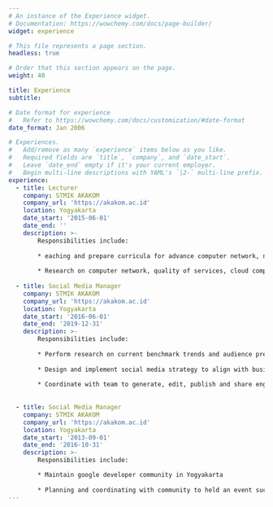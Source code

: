 ```yaml
---
# An instance of the Experience widget.
# Documentation: https://wowchemy.com/docs/page-builder/
widget: experience

# This file represents a page section.
headless: true

# Order that this section appears on the page.
weight: 40

title: Experience
subtitle:

# Date format for experience
#   Refer to https://wowchemy.com/docs/customization/#date-format
date_format: Jan 2006

# Experiences.
#   Add/remove as many `experience` items below as you like.
#   Required fields are `title`, `company`, and `date_start`.
#   Leave `date_end` empty if it's your current employer.
#   Begin multi-line descriptions with YAML's `|2-` multi-line prefix.
experience:
  - title: Lecturer
    company: STMIK AKAKOM
    company_url: 'https://akakom.ac.id'
    location: Yogyakarta
    date_start: '2015-06-01'
    date_end: ''
    description: >-
        Responsibilities include:
        
        * eaching and prepare curricula for advance computer network, network security, and cloud computing technology courses.
        
        * Research on computer network, quality of services, cloud computing
        
  - title: Social Media Manager
    company: STMIK AKAKOM
    company_url: 'https://akakom.ac.id'
    location: Yogyakarta
    date_start: '2016-06-01'
    date_end: '2019-12-31'
    description: >-
        Responsibilities include:
        
        * Perform research on current benchmark trends and audience preferences
        
        * Design and implement social media strategy to align with business goals
        
        * Coordinate with team to generate, edit, publish and share engaging content daily (e.g. original text, photos, videos and news)
        
        
  - title: Social Media Manager
    company: STMIK AKAKOM
    company_url: 'https://akakom.ac.id'
    location: Yogyakarta
    date_start: '2013-09-01'
    date_end: '2016-10-31'
    description: >-
        Responsibilities include:

        * Maintain google developer community in Yogyakarta
        
        * Planning and coordinating with community to held an event such as Codelab/workshop, Google I/O, Google Developer Festival, and Google Cloud Next
---
```

